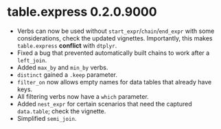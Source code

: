 # table.express 0.2.0.9000

- Verbs can now be used without `start_expr`/`chain`/`end_expr` with some considerations, check the
  updated vignettes. Importantly, this makes `table.express` **conflict** with `dtplyr`.
- Fixed a bug that prevented automatically built chains to work after a `left_join`.
- Added `max_by` and `min_by` verbs.
- `distinct` gained a `.keep` parameter.
- `filter_on` now allows empty names for data tables that already have keys.
- All filtering verbs now have a `which` parameter.
- Added `nest_expr` for certain scenarios that need the captured `data.table`; check the vignette.
- Simplified `semi_join`.
